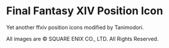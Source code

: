 # Final Fantasy XIV Position Icon

Yet another ffxiv position icons modified by Tanimodori.

All images are © SQUARE ENIX CO., LTD. All Rights Reserved.